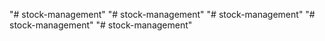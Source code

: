 "# stock-management" 
"# stock-management" 
"# stock-management" 
"# stock-management" 
"# stock-management" 
